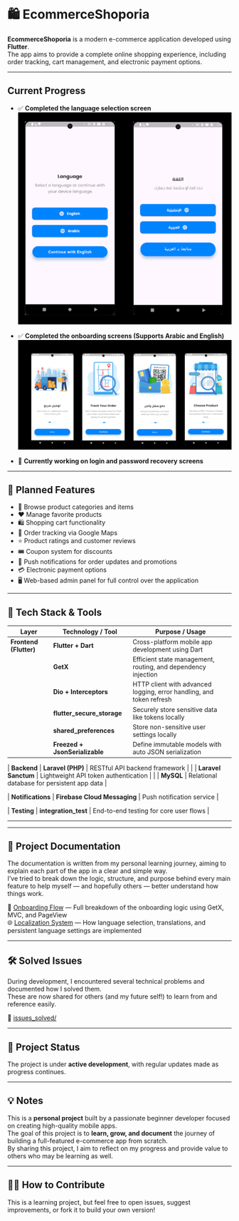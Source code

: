 # 🛍️ EcommerceShoporia

**EcommerceShoporia** is a modern e-commerce application developed using **Flutter**.  
The app aims to provide a complete online shopping experience, including order tracking, cart management, and electronic payment options.

---

## Current Progress

- ✅ **Completed the language selection screen**  
  ![Language Selection](assets/screenshots/language_selection.png)

- ✅ **Completed the onboarding screens (Supports Arabic and English)**  
  ![Onboarding](assets/screenshots/onboarding.png)

- 🔧 **Currently working on login and password recovery screens**

---

## 🎯 Planned Features

- 🛒 Browse product categories and items  
- ❤️ Manage favorite products  
- 🛍️ Shopping cart functionality  
- 📍 Order tracking via Google Maps  
- ⭐ Product ratings and customer reviews  
- 🎟️ Coupon system for discounts  
- 🔔 Push notifications for order updates and promotions  
- 💳 Electronic payment options  
- 🖥️ Web-based admin panel for full control over the application  

---

## 🧰 Tech Stack & Tools

| Layer                    | Technology / Tool               | Purpose / Usage                                                                 |
|--------------------------|----------------------------------|----------------------------------------------------------------------------------|
| **Frontend (Flutter)**   | **Flutter + Dart**               | Cross-platform mobile app development using Dart                                 |
|                          | **GetX**                         | Efficient state management, routing, and dependency injection                    |
|                          | **Dio + Interceptors**           | HTTP client with advanced logging, error handling, and token refresh             |
|                          | **flutter_secure_storage**       | Securely store sensitive data like tokens locally                                |
|                          | **shared_preferences**           | Store non-sensitive user settings locally                                        |
|                          | **Freezed + JsonSerializable**   | Define immutable models with auto JSON serialization                             |

| **Backend**              | **Laravel (PHP)**                | RESTful API backend framework                                                    |
|                          | **Laravel Sanctum**              | Lightweight API token authentication                                             |
|                          | **MySQL**                        | Relational database for persistent app data                                      |

| **Notifications**        | **Firebase Cloud Messaging**     | Push notification service                                                        |

| **Testing**              | **integration_test**             | End-to-end testing for core user flows                                           |

---


---

## 📄 Project Documentation

The documentation is written from my personal learning journey, aiming to explain each part of the app in a clear and simple way.  
I’ve tried to break down the logic, structure, and purpose behind every main feature to help myself — and hopefully others — better understand how things work.

🧭 [Onboarding Flow](https://github.com/AmeeNexTech/flutter-ecommerce/blob/main/docs/onboarding.md) — Full breakdown of the onboarding logic using GetX, MVC, and PageView  
🌐 [Localization System](https://github.com/AmeeNexTech/flutter-ecommerce/blob/main/docs/localization.md) — How language selection, translations, and persistent language settings are implemented

---
## 🛠️ Solved Issues

During development, I encountered several technical problems and documented how I solved them.  
These are now shared for others (and my future self!) to learn from and reference easily.

📁 [issues_solved/](https://github.com/AmeeNexTech/flutter-ecommerce/tree/main/issues_solved)

---

## 🚧 Project Status

The project is under **active development**, with regular updates made as progress continues.

---

## 💡 Notes

This is a **personal project** built by a passionate beginner developer focused on creating high-quality mobile apps.  
The goal of this project is to **learn, grow, and document** the journey of building a full-featured e-commerce app from scratch.  
By sharing this project, I aim to reflect on my progress and provide value to others who may be learning as well.

---

## 🙋‍♂️ How to Contribute

This is a learning project, but feel free to open issues, suggest improvements, or fork it to build your own version!

